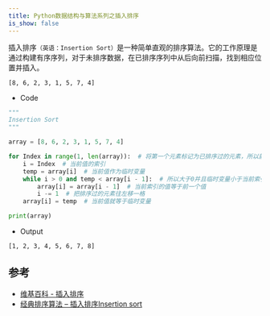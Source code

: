 ```yaml
---
title: Python数据结构与算法系列之插入排序
is_show: false
---
```


插入排序`（英语：Insertion Sort）`是一种简单直观的排序算法。它的工作原理是通过构建有序序列，对于未排序数据，在已排序序列中从后向前扫描，找到相应位置并插入。

```
[8, 6, 2, 3, 1, 5, 7, 4]
```

- Code

```python
"""
Insertion Sort
"""

array = [8, 6, 2, 3, 1, 5, 7, 4]

for Index in range(1, len(array)):  # 将第一个元素标记为已排序过的元素，所以就从1开始
    i = Index  # 当前值的索引
    temp = array[i]  # 当前值作为临时变量
    while i > 0 and temp < array[i - 1]:  # 所以大于0并且临时变量小于当前索引的前一个元素
        array[i] = array[i - 1]  # 当前索引的值等于前一个值
        i -= 1  # 把排序过的元素往左移一格
    array[i] = temp  # 当前值就等于临时变量

print(array)
```

- Output

```
[1, 2, 3, 4, 5, 6, 7, 8]
```

## 参考

- [维基百科 - 插入排序](https://zh.wikipedia.org/wiki/插入排序)
- [经典排序算法 – 插入排序Insertion sort](http://www.cnblogs.com/kkun/archive/2011/11/23/insertion_sort.html)
